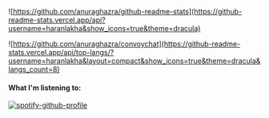 ![https://github.com/anuraghazra/github-readme-stats](https://github-readme-stats.vercel.app/api?username=haranlakha&show_icons=true&theme=dracula)

![https://github.com/anuraghazra/convoychat](https://github-readme-stats.vercel.app/api/top-langs/?username=haranlakha&layout=compact&show_icons=true&theme=dracula&langs_count=8)

#### What I'm listening to:

[![spotify-github-profile](https://spotify-github-profile.vercel.app/api/view?uid=haran43&cover_image=true&theme=natemoo-re)](https://spotify-github-profile.vercel.app/api/view?uid=haran43&redirect=true)

